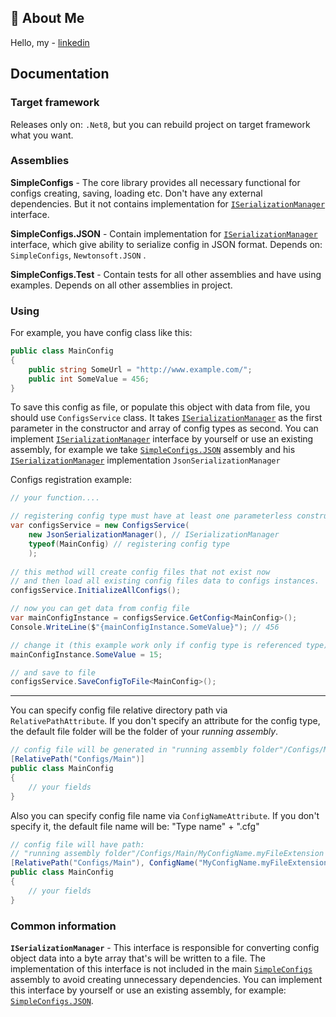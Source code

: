 ## 🚀 About Me
Hello, my - [linkedin](https://www.linkedin.com/in/danylo-sihaiev-33118a21b/)   

## Documentation

### Target framework

Releases only on: `.Net8`, but you can rebuild project on target framework what you want.

### Assemblies

<a name="SimpleConfigs"/>

**SimpleConfigs** - The core library provides all necessary functional for configs creating, saving, loading etc. Don't have any external dependencies. But it not contains implementation for [`ISerializationManager`](#ISerializationManager) interface.

<a name="SimpleConfigs.JSON"/>

**SimpleConfigs.JSON** - Contain implementation for [`ISerializationManager`](#ISerializationManager) interface, which give ability to serialize config in JSON format.
Depends on: `SimpleConfigs`, `Newtonsoft.JSON` .

<a name="SimpleConfigs.Test"/>

**SimpleConfigs.Test** - Contain tests for all other assemblies and have using examples.
Depends on all other assemblies in project.

### Using
For example, you have config class like this:

```C#
public class MainConfig
{
	public string SomeUrl = "http://www.example.com/";
	public int SomeValue = 456;
}
```
To save this config as file, or populate this object with data from file, you should use `ConfigsService` class. It takes [`ISerializationManager`](#ISerializationManager) as the first parameter in the constructor and array of config types as second. You can implement [`ISerializationManager`](#ISerializationManager) interface by yourself or use an existing assembly, for example we take [`SimpleConfigs.JSON`](#SimpleConfigs.JSON) assembly and his [`ISerializationManager`](#ISerializationManager) implementation `JsonSerializationManager`

Configs registration example:

```C#
// your function....

// registering config type must have at least one parameterless constructor!
var configsService = new ConfigsService(
	new JsonSerializationManager(), // ISerializationManager
	typeof(MainConfig) // registering config type
	);
	
// this method will create config files that not exist now
// and then load all existing config files data to configs instances.
configsService.InitializeAllConfigs(); 
```
```C#
// now you can get data from config file
var mainConfigInstance = configsService.GetConfig<MainConfig>();
Console.WriteLine($"{mainConfigInstance.SomeValue}"); // 456

// change it (this example work only if config type is referenced type)
mainConfigInstance.SomeValue = 15;

// and save to file
configsService.SaveConfigToFile<MainConfig>();
```
---

You can specify config file relative directory path via `RelativePathAttribute`.
If you don't specify an attribute for the config type, the default file folder will be the folder of your *running assembly*.
```C#
// config file will be generated in "running assembly folder"/Configs/Main
[RelativePath("Configs/Main")] 
public class MainConfig 
{
	// your fields 
}
```
Also you can specify config file name via `ConfigNameAttribute`.
If you don't specify it, the default file name will be: "Type name" + ".cfg"

```C#
// config file will have path:
// "running assembly folder"/Configs/Main/MyConfigName.myFileExtension
[RelativePath("Configs/Main"), ConfigName("MyConfigName.myFileExtension")]
public class MainConfig 
{
	// your fields 
}
```

### Common information
<a name="ISerializationManager"/>

**`ISerializationManager`** - This interface is responsible for converting config object data into a byte array that's will be written to a file. The implementation of this interface is not included in the main [`SimpleConfigs`](#SimpleConfigs) assembly to avoid creating unnecessary dependencies. You can implement this interface by yourself or use an existing assembly, for example: [`SimpleConfigs.JSON`](#SimpleConfigs.JSON).

